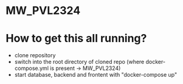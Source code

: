 # MW_PVL2324
# How to get this all running?
- clone repository 
- switch into the root directory of cloned repo (where docker-compose.yml is present -> MW_PVL2324)
- start database, backend and frontent with "docker-compose up"
 
